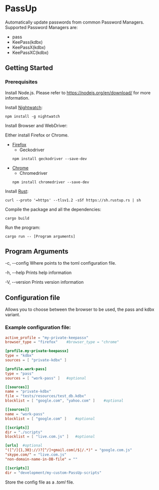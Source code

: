 # PassUp

Automatically update passwords from common Password Managers. Supported Password Managers are:
- pass
- KeePass(kdbx)
- KeePassX(kdbx)
- KeePassXC(kdbx)

## Getting Started
### Prerequisites
Install Node.js. Please refer to https://nodejs.org/en/download/ for more information.

Install [Nightwatch](https://nightwatchjs.org/gettingstarted/installation/):
```
npm install -g nightwatch
```

Install Browser and WebDriver:

Either install Firefox or Chrome.
- [Firefox](https://www.mozilla.org/de/firefox/new/)
    - Geckodriver
    ```
    npm install geckodriver --save-dev
    ```
- [Chrome](https://support.google.com/chrome/answer/95346?co=GENIE.Platform%3DDesktop&hl=de)
    - Chromedriver
    ```
    npm install chromedriver --save-dev
    ```

Install [Rust](https://www.rust-lang.org/tools/install):
```
curl --proto '=https' --tlsv1.2 -sSf https://sh.rustup.rs | sh
```
Compile the package and all the dependencies:
```
cargo build
```
Run the program:
```
cargo run -- [Program arguments]
```

## Program Arguments
-c, --config <FILE>     Where <FILE> points to the toml configuration file.

-h, --help              Prints help information

-V, --version           Prints version information

## Configuration file
Allows you to choose between the browser to be used, the pass and kdbx variant.
### Example configuration file:
```toml
active_profile = "my-private-keepassx"
browser_type = "firefox"    #browser_type = "chrome"

[profile.my-private-keepassx]
type = "kdbx"
sources = [ "private-kdbx" ]

[profile.work-pass]
type = "pass"
sources = [ "work-pass" ]   #optional

[[sources]]
name = "private-kdbx"
file = "tests/resources/test_db.kdbx"
blocklist = [ "google.com", "yahoo.com" ]    #optional

[[sources]]
name = "work-pass"
blocklist = [ "google.com" ]    #optional

[[scripts]]
dir = "./scripts"
blocklist = [ "live.com.js" ]   #optional

[urls]  #optional
"([^/]{1,30}://)?[^/]+gmail.com(/$|/.*)" = "google.com.js"
"skype.com/" = "live.com.js"
"non-domain-name-in-DB-file" = ""

[[scripts]]
dir = "development/my-custom-PassUp-scripts"
```

Store the config file as a *.toml* file.